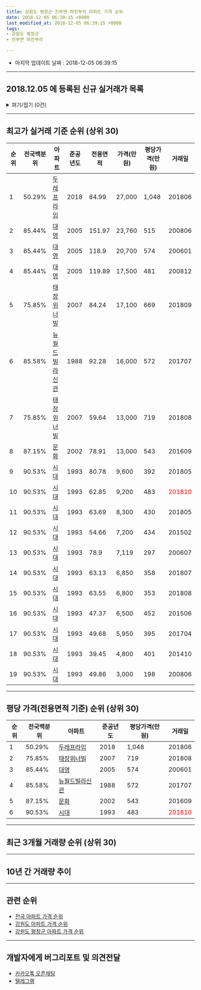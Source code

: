 ```yaml
---
title: 강원도 평창군 진부면 하진부리 아파트 가격 순위
date: 2018-12-05 06:39:15 +0900
last_modified_at: 2018-12-05 06:39:15 +0900
tags:
- 강원도 평창군
- 진부면 하진부리

---
```


* 마지막 업데이트 날짜 : 2018-12-05 06:39:15

---

## 2018.12.05 에 등록된 신규 실거래가 목록

<details>
<summary>펴기/접기 (0건)</summary>
<div markdown="1">

|아파트|전국백분위|준공년도|전용면적|가격(만원)|평당가격(만원)|거래일|
|---|---|---|---|---|---|---|
|없음|||||||


</div>
</details>

---

## 최고가 실거래 기준 순위 (상위 30)


|순위|전국백분위|아파트|준공년도|전용면적|가격(만원)|평당가격(만원)|거래일|
|---|---|---|---|---|---|---|---|
|1|50.29%|[두레프라임](https://search.naver.com/search.naver?query=%EA%B0%95%EC%9B%90%EB%8F%84+%ED%8F%89%EC%B0%BD%EA%B5%B0+%EC%A7%84%EB%B6%80%EB%A9%B4+%ED%95%98%EC%A7%84%EB%B6%80%EB%A6%AC+%EB%91%90%EB%A0%88%ED%94%84%EB%9D%BC%EC%9E%84)|2018|84.99|27,000|1,048|201806|
|2|85.44%|[대영](https://search.naver.com/search.naver?query=%EA%B0%95%EC%9B%90%EB%8F%84+%ED%8F%89%EC%B0%BD%EA%B5%B0+%EC%A7%84%EB%B6%80%EB%A9%B4+%ED%95%98%EC%A7%84%EB%B6%80%EB%A6%AC+%EB%8C%80%EC%98%81)|2005|151.97|23,760|515|200806|
|3|85.44%|[대영](https://search.naver.com/search.naver?query=%EA%B0%95%EC%9B%90%EB%8F%84+%ED%8F%89%EC%B0%BD%EA%B5%B0+%EC%A7%84%EB%B6%80%EB%A9%B4+%ED%95%98%EC%A7%84%EB%B6%80%EB%A6%AC+%EB%8C%80%EC%98%81)|2005|118.9|20,700|574|200601|
|4|85.44%|[대영](https://search.naver.com/search.naver?query=%EA%B0%95%EC%9B%90%EB%8F%84+%ED%8F%89%EC%B0%BD%EA%B5%B0+%EC%A7%84%EB%B6%80%EB%A9%B4+%ED%95%98%EC%A7%84%EB%B6%80%EB%A6%AC+%EB%8C%80%EC%98%81)|2005|119.89|17,500|481|200812|
|5|75.85%|[태장위너빌](https://search.naver.com/search.naver?query=%EA%B0%95%EC%9B%90%EB%8F%84+%ED%8F%89%EC%B0%BD%EA%B5%B0+%EC%A7%84%EB%B6%80%EB%A9%B4+%ED%95%98%EC%A7%84%EB%B6%80%EB%A6%AC+%ED%83%9C%EC%9E%A5%EC%9C%84%EB%84%88%EB%B9%8C)|2007|84.24|17,100|669|201809|
|6|85.58%|[뉴월드빌라신관](https://search.naver.com/search.naver?query=%EA%B0%95%EC%9B%90%EB%8F%84+%ED%8F%89%EC%B0%BD%EA%B5%B0+%EC%A7%84%EB%B6%80%EB%A9%B4+%ED%95%98%EC%A7%84%EB%B6%80%EB%A6%AC+%EB%89%B4%EC%9B%94%EB%93%9C%EB%B9%8C%EB%9D%BC%EC%8B%A0%EA%B4%80)|1988|92.28|16,000|572|201707|
|7|75.85%|[태장위너빌](https://search.naver.com/search.naver?query=%EA%B0%95%EC%9B%90%EB%8F%84+%ED%8F%89%EC%B0%BD%EA%B5%B0+%EC%A7%84%EB%B6%80%EB%A9%B4+%ED%95%98%EC%A7%84%EB%B6%80%EB%A6%AC+%ED%83%9C%EC%9E%A5%EC%9C%84%EB%84%88%EB%B9%8C)|2007|59.64|13,000|719|201808|
|8|87.15%|[문화](https://search.naver.com/search.naver?query=%EA%B0%95%EC%9B%90%EB%8F%84+%ED%8F%89%EC%B0%BD%EA%B5%B0+%EC%A7%84%EB%B6%80%EB%A9%B4+%ED%95%98%EC%A7%84%EB%B6%80%EB%A6%AC+%EB%AC%B8%ED%99%94)|2002|78.91|13,000|543|201609|
|9|90.53%|[시대](https://search.naver.com/search.naver?query=%EA%B0%95%EC%9B%90%EB%8F%84+%ED%8F%89%EC%B0%BD%EA%B5%B0+%EC%A7%84%EB%B6%80%EB%A9%B4+%ED%95%98%EC%A7%84%EB%B6%80%EB%A6%AC+%EC%8B%9C%EB%8C%80)|1993|80.78|9,600|392|201805|
|10|90.53%|[시대](https://search.naver.com/search.naver?query=%EA%B0%95%EC%9B%90%EB%8F%84+%ED%8F%89%EC%B0%BD%EA%B5%B0+%EC%A7%84%EB%B6%80%EB%A9%B4+%ED%95%98%EC%A7%84%EB%B6%80%EB%A6%AC+%EC%8B%9C%EB%8C%80)|1993|62.85|9,200|483|<span style="color:red">201810</span>|
|11|90.53%|[시대](https://search.naver.com/search.naver?query=%EA%B0%95%EC%9B%90%EB%8F%84+%ED%8F%89%EC%B0%BD%EA%B5%B0+%EC%A7%84%EB%B6%80%EB%A9%B4+%ED%95%98%EC%A7%84%EB%B6%80%EB%A6%AC+%EC%8B%9C%EB%8C%80)|1993|63.69|8,300|430|201805|
|12|90.53%|[시대](https://search.naver.com/search.naver?query=%EA%B0%95%EC%9B%90%EB%8F%84+%ED%8F%89%EC%B0%BD%EA%B5%B0+%EC%A7%84%EB%B6%80%EB%A9%B4+%ED%95%98%EC%A7%84%EB%B6%80%EB%A6%AC+%EC%8B%9C%EB%8C%80)|1993|54.66|7,200|434|201502|
|13|90.53%|[시대](https://search.naver.com/search.naver?query=%EA%B0%95%EC%9B%90%EB%8F%84+%ED%8F%89%EC%B0%BD%EA%B5%B0+%EC%A7%84%EB%B6%80%EB%A9%B4+%ED%95%98%EC%A7%84%EB%B6%80%EB%A6%AC+%EC%8B%9C%EB%8C%80)|1993|78.9|7,119|297|200607|
|14|90.53%|[시대](https://search.naver.com/search.naver?query=%EA%B0%95%EC%9B%90%EB%8F%84+%ED%8F%89%EC%B0%BD%EA%B5%B0+%EC%A7%84%EB%B6%80%EB%A9%B4+%ED%95%98%EC%A7%84%EB%B6%80%EB%A6%AC+%EC%8B%9C%EB%8C%80)|1993|63.13|6,850|358|201807|
|15|90.53%|[시대](https://search.naver.com/search.naver?query=%EA%B0%95%EC%9B%90%EB%8F%84+%ED%8F%89%EC%B0%BD%EA%B5%B0+%EC%A7%84%EB%B6%80%EB%A9%B4+%ED%95%98%EC%A7%84%EB%B6%80%EB%A6%AC+%EC%8B%9C%EB%8C%80)|1993|63.55|6,800|353|201808|
|16|90.53%|[시대](https://search.naver.com/search.naver?query=%EA%B0%95%EC%9B%90%EB%8F%84+%ED%8F%89%EC%B0%BD%EA%B5%B0+%EC%A7%84%EB%B6%80%EB%A9%B4+%ED%95%98%EC%A7%84%EB%B6%80%EB%A6%AC+%EC%8B%9C%EB%8C%80)|1993|47.37|6,500|452|201506|
|17|90.53%|[시대](https://search.naver.com/search.naver?query=%EA%B0%95%EC%9B%90%EB%8F%84+%ED%8F%89%EC%B0%BD%EA%B5%B0+%EC%A7%84%EB%B6%80%EB%A9%B4+%ED%95%98%EC%A7%84%EB%B6%80%EB%A6%AC+%EC%8B%9C%EB%8C%80)|1993|49.68|5,950|395|201704|
|18|90.53%|[시대](https://search.naver.com/search.naver?query=%EA%B0%95%EC%9B%90%EB%8F%84+%ED%8F%89%EC%B0%BD%EA%B5%B0+%EC%A7%84%EB%B6%80%EB%A9%B4+%ED%95%98%EC%A7%84%EB%B6%80%EB%A6%AC+%EC%8B%9C%EB%8C%80)|1993|39.45|4,800|401|201410|
|19|90.53%|[시대](https://search.naver.com/search.naver?query=%EA%B0%95%EC%9B%90%EB%8F%84+%ED%8F%89%EC%B0%BD%EA%B5%B0+%EC%A7%84%EB%B6%80%EB%A9%B4+%ED%95%98%EC%A7%84%EB%B6%80%EB%A6%AC+%EC%8B%9C%EB%8C%80)|1993|49.86|3,000|198|200806|


---

## 평당 가격(전용면적 기준) 순위 (상위 30)


|순위|전국백분위|아파트|준공년도|평당가격(만원)|거래일|
|---|---|---|---|---|---|
|1|50.29%|[두레프라임](https://search.naver.com/search.naver?query=%EA%B0%95%EC%9B%90%EB%8F%84+%ED%8F%89%EC%B0%BD%EA%B5%B0+%EC%A7%84%EB%B6%80%EB%A9%B4+%ED%95%98%EC%A7%84%EB%B6%80%EB%A6%AC+%EB%91%90%EB%A0%88%ED%94%84%EB%9D%BC%EC%9E%84)|2018|1,048|201806|
|2|75.85%|[태장위너빌](https://search.naver.com/search.naver?query=%EA%B0%95%EC%9B%90%EB%8F%84+%ED%8F%89%EC%B0%BD%EA%B5%B0+%EC%A7%84%EB%B6%80%EB%A9%B4+%ED%95%98%EC%A7%84%EB%B6%80%EB%A6%AC+%ED%83%9C%EC%9E%A5%EC%9C%84%EB%84%88%EB%B9%8C)|2007|719|201808|
|3|85.44%|[대영](https://search.naver.com/search.naver?query=%EA%B0%95%EC%9B%90%EB%8F%84+%ED%8F%89%EC%B0%BD%EA%B5%B0+%EC%A7%84%EB%B6%80%EB%A9%B4+%ED%95%98%EC%A7%84%EB%B6%80%EB%A6%AC+%EB%8C%80%EC%98%81)|2005|574|200601|
|4|85.58%|[뉴월드빌라신관](https://search.naver.com/search.naver?query=%EA%B0%95%EC%9B%90%EB%8F%84+%ED%8F%89%EC%B0%BD%EA%B5%B0+%EC%A7%84%EB%B6%80%EB%A9%B4+%ED%95%98%EC%A7%84%EB%B6%80%EB%A6%AC+%EB%89%B4%EC%9B%94%EB%93%9C%EB%B9%8C%EB%9D%BC%EC%8B%A0%EA%B4%80)|1988|572|201707|
|5|87.15%|[문화](https://search.naver.com/search.naver?query=%EA%B0%95%EC%9B%90%EB%8F%84+%ED%8F%89%EC%B0%BD%EA%B5%B0+%EC%A7%84%EB%B6%80%EB%A9%B4+%ED%95%98%EC%A7%84%EB%B6%80%EB%A6%AC+%EB%AC%B8%ED%99%94)|2002|543|201609|
|6|90.53%|[시대](https://search.naver.com/search.naver?query=%EA%B0%95%EC%9B%90%EB%8F%84+%ED%8F%89%EC%B0%BD%EA%B5%B0+%EC%A7%84%EB%B6%80%EB%A9%B4+%ED%95%98%EC%A7%84%EB%B6%80%EB%A6%AC+%EC%8B%9C%EB%8C%80)|1993|483|<span style="color:red">201810</span>|


---

## 최근 3개월 거래량 순위 (상위 30)


<div style="width:100%;">
    <canvas id="deal_count_ranking" height="250"></canvas>
</div>


<script>
new Chart(document.getElementById("deal_count_ranking"), {
    type: 'horizontalBar',
    data: {
        labels: ['시대', '태장위너빌', '두레프라임'],
        datasets: [{
            label: '실거래 수',
            data: [2, 2, 2],
            borderColor: "rgba(255, 0, 128, 1)",
            backgroundColor: "rgba(255, 0, 128, 0.5)",
            fill: false,
        }]
    },
    options: {
        responsive: true,
        title: {
            display: true,
            text: '최근 3개월 거래량 순위'
        },
        tooltips: {
            mode: 'index',
            intersect: false,
            callbacks: {
                title: function(tooltipItems, data) {
                    return "실거래 수:";
                },
                label: function(tooltipItem, data) {
                    return data.labels[tooltipItem.index] + ": " + tooltipItem.xLabel;
                }
            }
        },
        hover: {
            mode: 'nearest',
            intersect: true
        },
        scales: {
            xAxes: [{
                display: true,
                scaleLabel: {
                    display: true,
                    labelString: '실거래 수'
                },
                ticks: {
                    suggestedMin: 0,
                }
            }],
            yAxes: [{
                display: true,
                ticks: {
                    autoSkip: false,
                    callback: function(value, index, values) {
                        if (value.length > 15)
                            return value.substr(0, 13) + "...";
                        else
                            return value;
                    }
                },
                scaleLabel: {
                    display: false,
                }
            }]
        }
    }
});

</script>


---

## 10년 간 거래량 추이


<div style="width:100%;">
    <canvas id="deal_progress" height="250"></canvas>
</div>

<script>
new Chart(document.getElementById("deal_progress"), {
    type: 'line',
    data: {
        labels: ['200812','200901','200902','200903','200904','200905','200906','200907','200908','200909','200910','200911','200912','201001','201002','201003','201004','201005','201006','201007','201008','201009','201010','201011','201012','201101','201102','201103','201104','201105','201106','201107','201108','201109','201110','201111','201112','201201','201202','201203','201204','201205','201206','201207','201208','201209','201210','201211','201212','201301','201302','201303','201304','201305','201306','201307','201308','201309','201310','201311','201312','201401','201402','201403','201404','201405','201406','201407','201408','201409','201410','201411','201412','201501','201502','201503','201504','201505','201506','201507','201508','201509','201510','201511','201512','201601','201602','201603','201604','201605','201606','201607','201608','201609','201610','201611','201612','201701','201702','201703','201704','201705','201706','201707','201708','201709','201710','201711','201712','201801','201802','201803','201804','201805','201806','201807','201808','201809','201810','201811','201812'],
        datasets: [{
            label: '실거래 수',
            pointRadius: 1,
            data: [1, 0, 3, 1, 0, 1, 3, 0, 0, 3, 0, 0, 1, 2, 1, 5, 0, 0, 2, 1, 3, 0, 1, 0, 1, 0, 2, 1, 0, 0, 4, 2, 1, 4, 1, 2, 3, 1, 1, 2, 3, 0, 1, 2, 2, 2, 0, 3, 1, 0, 1, 5, 0, 2, 0, 2, 1, 0, 1, 3, 0, 4, 2, 4, 2, 4, 0, 4, 3, 0, 4, 5, 2, 0, 4, 2, 4, 1, 2, 2, 3, 2, 0, 2, 1, 1, 0, 1, 24, 8, 22, 1, 3, 2, 2, 0, 1, 1, 3, 1, 2, 0, 3, 1, 0, 2, 0, 0, 0, 1, 2, 3, 1, 6, 2, 6, 6, 1, 3, 3, 0],
            borderColor: "rgba(255, 201, 14, 1)",
            backgroundColor: "rgba(255, 201, 14, 0.5)",
            fill: true,
        }]
    },
    options: {
        responsive: true,
        title: {
            display: true,
            text: '10년간 거래량 추이'
        },
        tooltips: {
            mode: 'index',
            intersect: false,
        },
        hover: {
            mode: 'nearest',
            intersect: true
        },
        scales: {
            xAxes: [{
                display: true,
                scaleLabel: {
                    display: true,
                    labelString: '년/월'
                }
            }],
            yAxes: [{
                display: true,
                ticks: {
                    suggestedMin: 0,
                },
                scaleLabel: {
                    display: true,
                    labelString: '실거래 수'
                }
            }]
        }
    }
});

</script>


---

## 관련 순위

- [전국 아파트 가격 순위](https://inasie.github.io/apt-ranking/전국)
- [강원도 아파트 가격 순위](https://inasie.github.io/apt-ranking/강원도)
- [강원도 평창군 아파트 가격 순위](https://inasie.github.io/apt-ranking/강원도-평창군)


---

## 개발자에게 버그리포트 및 의견전달

- [카카오톡 오픈채팅](https://open.kakao.com/o/gLJUAP4)
- [텔레그램](https://t.me/inasie)

